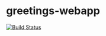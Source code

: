 # greetings-webapp
[![Build Status](https://travis-ci.org/bmbuko/greetings-webapp.svg?branch=master)](https://travis-ci.org/bmbuko/greetings-webapp)